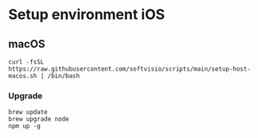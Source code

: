 # Setup environment iOS

## macOS

```shell
curl -fsSL https://raw.githubusercontent.com/softvisio/scripts/main/setup-host-macos.sh | /bin/bash
```

### Upgrade

```shell
brew update
brew upgrade node
npm up -g
```
